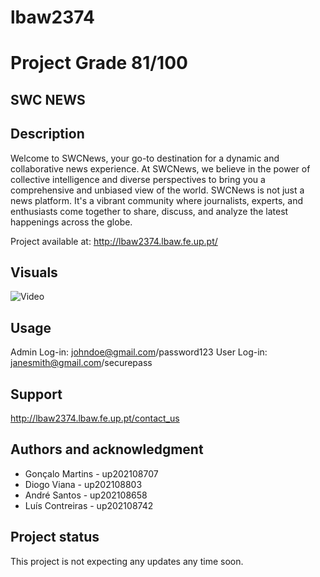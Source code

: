 # lbaw2374

# Project Grade 81/100

## SWC NEWS

## Description
Welcome to SWCNews, your go-to destination for a dynamic and collaborative news experience. At SWCNews, we believe in the power of collective intelligence and diverse perspectives to bring you a comprehensive and unbiased view of the world. SWCNews is not just a news platform. It's a vibrant community where journalists, experts, and enthusiasts come together to share, discuss, and analyze the latest happenings across the globe.

Project available at: http://lbaw2374.lbaw.fe.up.pt/


## Visuals
![Video]()

## Usage
Admin Log-in: johndoe@gmail.com/password123 
User Log-in: janesmith@gmail.com/securepass

## Support
http://lbaw2374.lbaw.fe.up.pt/contact_us

## Authors and acknowledgment

- Gonçalo Martins - up202108707
- Diogo Viana - up202108803
- André Santos - up202108658
- Luís Contreiras - up202108742


## Project status
This project is not expecting any updates any time soon.
